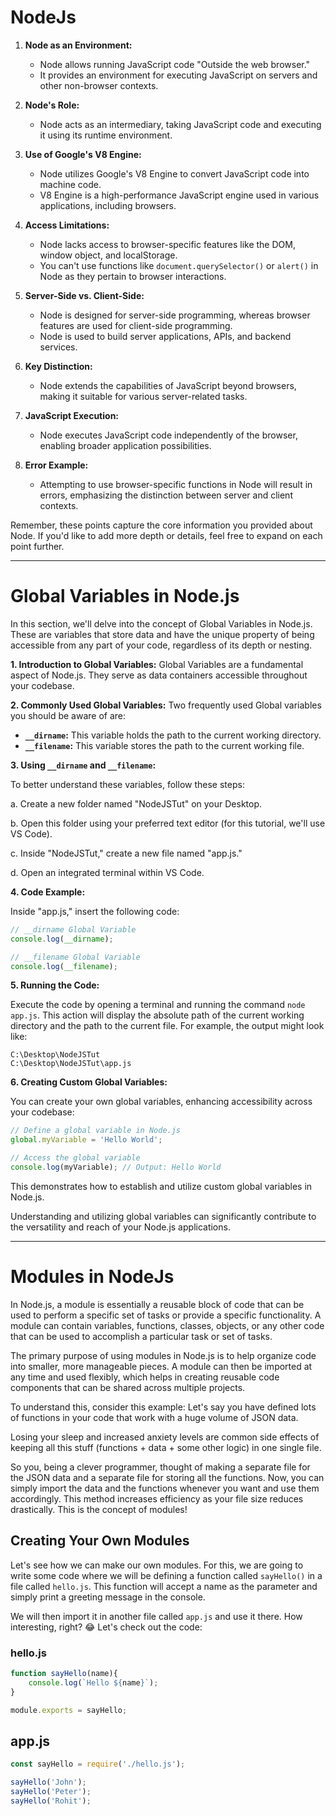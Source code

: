 # NodeJs

1. **Node as an Environment:**
   - Node allows running JavaScript code "Outside the web browser."
   - It provides an environment for executing JavaScript on servers and other non-browser contexts.

2. **Node's Role:**
   - Node acts as an intermediary, taking JavaScript code and executing it using its runtime environment.

3. **Use of Google's V8 Engine:**
   - Node utilizes Google's V8 Engine to convert JavaScript code into machine code.
   - V8 Engine is a high-performance JavaScript engine used in various applications, including browsers.

4. **Access Limitations:**
   - Node lacks access to browser-specific features like the DOM, window object, and localStorage.
   - You can't use functions like `document.querySelector()` or `alert()` in Node as they pertain to browser interactions.

5. **Server-Side vs. Client-Side:**
   - Node is designed for server-side programming, whereas browser features are used for client-side programming.
   - Node is used to build server applications, APIs, and backend services.

6. **Key Distinction:**
   - Node extends the capabilities of JavaScript beyond browsers, making it suitable for various server-related tasks.

7. **JavaScript Execution:**
   - Node executes JavaScript code independently of the browser, enabling broader application possibilities.

8. **Error Example:**
   - Attempting to use browser-specific functions in Node will result in errors, emphasizing the distinction between server and client contexts.

Remember, these points capture the core information you provided about Node. If you'd like to add more depth or details, feel free to expand on each point further.

---

# Global Variables in Node.js

In this section, we'll delve into the concept of Global Variables in Node.js. These are variables that store data and have the unique property of being accessible from any part of your code, regardless of its depth or nesting.

**1. Introduction to Global Variables:**
Global Variables are a fundamental aspect of Node.js. They serve as data containers accessible throughout your codebase.

**2. Commonly Used Global Variables:**
Two frequently used Global variables you should be aware of are:

   - **`__dirname`:** This variable holds the path to the current working directory.
   - **`__filename`:** This variable stores the path to the current working file.

**3. Using `__dirname` and `__filename`:**

To better understand these variables, follow these steps:

   a. Create a new folder named "NodeJSTut" on your Desktop.
   
   b. Open this folder using your preferred text editor (for this tutorial, we'll use VS Code).
   
   c. Inside "NodeJSTut," create a new file named "app.js."
   
   d. Open an integrated terminal within VS Code.

**4. Code Example:**

Inside "app.js," insert the following code:

```javascript
// __dirname Global Variable
console.log(__dirname);

// __filename Global Variable
console.log(__filename);
```

**5. Running the Code:**

Execute the code by opening a terminal and running the command `node app.js`. This action will display the absolute path of the current working directory and the path to the current file. For example, the output might look like:

```
C:\Desktop\NodeJSTut
C:\Desktop\NodeJSTut\app.js
```

**6. Creating Custom Global Variables:**

You can create your own global variables, enhancing accessibility across your codebase:

```javascript
// Define a global variable in Node.js
global.myVariable = 'Hello World';

// Access the global variable
console.log(myVariable); // Output: Hello World
```

This demonstrates how to establish and utilize custom global variables in Node.js.

Understanding and utilizing global variables can significantly contribute to the versatility and reach of your Node.js applications.

---

# Modules in NodeJs

In Node.js, a module is essentially a reusable block of code that can be used to perform a specific set of tasks or provide a specific functionality. A module can contain variables, functions, classes, objects, or any other code that can be used to accomplish a particular task or set of tasks.

The primary purpose of using modules in Node.js is to help organize code into smaller, more manageable pieces. A module can then be imported at any time and used flexibly, which helps in creating reusable code components that can be shared across multiple projects.

To understand this, consider this example: Let's say you have defined lots of functions in your code that work with a huge volume of JSON data.

Losing your sleep and increased anxiety levels are common side effects of keeping all this stuff (functions + data + some other logic) in one single file.

So you, being a clever programmer, thought of making a separate file for the JSON data and a separate file for storing all the functions. Now, you can simply import the data and the functions whenever you want and use them accordingly. This method increases efficiency as your file size reduces drastically. This is the concept of modules!

## Creating Your Own Modules

Let's see how we can make our own modules. For this, we are going to write some code where we will be defining a function called `sayHello()` in a file called `hello.js`. This function will accept a name as the parameter and simply print a greeting message in the console.

We will then import it in another file called `app.js` and use it there. How interesting, right? 😂 Let's check out the code:

### hello.js

```javascript
function sayHello(name){
    console.log(`Hello ${name}`);
}

module.exports = sayHello;
```

## app.js

```js
const sayHello = require('./hello.js');

sayHello('John');
sayHello('Peter');
sayHello('Rohit');
```
